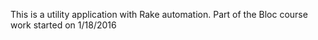 This is a utility application with Rake automation.
Part of the Bloc course work started on 1/18/2016